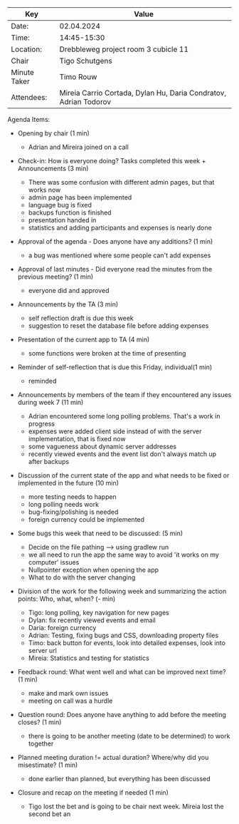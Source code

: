 | Key | Value                                                |
| --- |------------------------------------------------------|
| Date: | 02.04.2024                                           |
| Time: | 14:45-15:30                                          |
| Location: | Drebbleweg project room 3 cubicle 11                 |
| Chair | Tigo Schutgens                                |
| Minute Taker | Timo Rouw                                    |
| Attendees: | Mireia Carrio Cortada, Dylan Hu, Daria Condratov, Adrian Todorov |
Agenda Items:
- Opening by chair (1 min)
  - Adrian and Mireira joined on a call
- Check-in: How is everyone doing? Tasks completed this week + Announcements (3 min)
  - There was some confusion with different admin pages, but that works now
  - admin page has been implemented
  - language bug is fixed
  - backups function is finished
  - presentation handed in
  - statistics and adding participants and expenses is nearly done
- Approval of the agenda - Does anyone have any additions? (1 min)
  - a bug was mentioned where some people can't add expenses
- Approval of last minutes - Did everyone read the minutes from the previous meeting? (1 min)
  - everyone did and approved
- Announcements by the TA (3 min)
  - self reflection draft is due this week
  - suggestion to reset the database file before adding expenses
    
- Presentation of the current app to TA (4 min)
  - some functions were broken at the time of presenting
- Reminder of self-reflection that is due this Friday, individual(1 min)
  - reminded
- Announcements by members of the team if they encountered any issues during week 7 (11 min)
  - Adrian encountered some long polling problems. That's a work in progress
  - expenses were added client side instead of with the server implementation, that is fixed now
  - some vagueness about dynamic server addresses
  - recently viewed events and the event list don't always match up after backups
- Discussion of the current state of the app and what needs to be fixed or implemented in the future (10 min)
  - more testing needs to happen
  - long polling needs work
  - bug-fixing/polishing is needed
  - foreign currency could be implemented
- Some bugs this week that need to be discussed: (5 min)   
    - Decide on the file pathing --> using gradlew run
    - we all need to run the app the same way to avoid 'it works on my computer' issues
    - Nullpointer exception when opening the app
    - What to do with the server changing
- Division of the work for the following week and summarizing the action points: Who, what, when? (- min)
  - Tigo: long polling, key navigation for new pages
  - Dylan: fix recently viewed events and email
  - Daria: foreign currency
  - Adrian: Testing, fixing bugs and CSS, downloading property files
  - Timo: back button for events, look into detailed expenses, look into server url
  - Mireia: Statistics and testing for statistics
- Feedback round: What went well and what can be improved next time? (1 min)
  - make and mark own issues
  -  meeting on call was a hurdle
- Question round: Does anyone have anything to add before the meeting closes? (1 min)
  - there is going to be another meeting (date to be determined) to work together
- Planned meeting duration != actual duration? Where/why did you misestimate? (1 min)
  - done earlier than planned, but everything has been discussed
- Closure and recap on the meeting if needed (1 min)
  - Tigo lost the bet and is going to be chair next week. Mireia lost the second bet an
